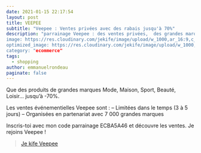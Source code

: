 ```yaml
---
date: 2021-01-15 22:17:54
layout: post
title: VEEPEE
subtitle: "Veepee : Ventes privées avec des rabais jusqu'à 70%"
description: "parrainage Veepee : des ventes privées,  des grandes marques
image: https://res.cloudinary.com/jekife/image/upload/w_1000,ar_16:9,c_fill,g_auto,e_sharpen/v1610998788/veepee_u7rkey.png
optimized_image: https://res.cloudinary.com/jekife/image/upload/w_1000,ar_16:9,c_fill,g_auto,e_sharpen/v1610998788/veepee_u7rkey.png
category: "ecommerce"
tags:
  - shopping  
author: emmanuelrondeau
paginate: false
---
```

Que des produits de grandes marques Mode, Maison, Sport, Beauté, Loisir… jusqu’à -70%.

Les ventes événementielles Veepee sont :
– Limitées dans le temps (3 à 5 jours)
– Organisées en partenariat avec 7 000 grandes marques

Inscris-toi avec mon code parrainage ECBA5A46 et découvre les ventes.
Je rejoins Veepee !



> [Je kife Veepee](https://www.veepee.fr/gr/registration?mgmcode=ECBA5A46)
